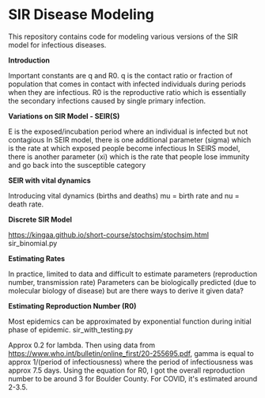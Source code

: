 # SIR Disease Modeling

This repository contains code for modeling various versions of the SIR model for infectious diseases. 

**Introduction**

Important constants are q and R0. q is the contact ratio or fraction of population that comes in contact with infected individuals during periods when they are infectious. R0 is the reproductive ratio which is essentially the secondary infections caused by single primary infection.

**Variations on SIR Model - SEIR(S)**

E is the exposed/incubation period where an individual is infected but not contagious
In SEIR model, there is one additional parameter (sigma)  which is the rate at which exposed people become infectious
In SEIRS model, there is another parameter (xi) which is the rate that people lose immunity and go back into the susceptible category

**SEIR with vital dynamics**

Introducing vital dynamics (births and deaths) mu = birth rate and nu = death rate.

**Discrete SIR Model**

https://kingaa.github.io/short-course/stochsim/stochsim.html
sir_binomial.py

**Estimating Rates**

In practice, limited to data and difficult to estimate parameters (reproduction number, transmission rate)
Parameters can be biologically predicted (due to molecular biology of disease) but are there ways to derive it given data?

**Estimating Reproduction Number (R0)**

Most epidemics can be approximated by exponential function during initial phase of epidemic.
sir_with_testing.py

Approx 0.2 for lambda. Then using data from https://www.who.int/bulletin/online_first/20-255695.pdf, gamma is equal to approx 1/(period of infectiousness) where the period of infectiousness was approx 7.5 days. Using the equation for R0, I got the overall reproduction number to be around 3 for Boulder County. For COVID, it's estimated around 2-3.5.

